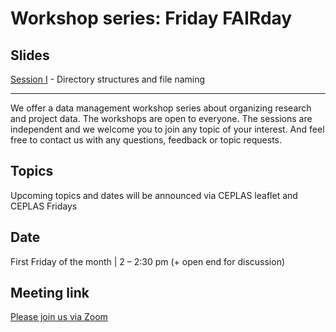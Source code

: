 # Workshop series: Friday FAIRday

## Slides 
[Session I](20210611_PRE_FridayFAIRday_S1.pdf) - Directory structures and file naming


----

We offer a data management workshop series about organizing research and project data. The workshops are open to everyone. The sessions are independent and we welcome you to join any topic of your interest.
And feel free to contact us with any questions, feedback or topic requests.

## Topics
Upcoming topics and dates will be announced via CEPLAS leaflet and CEPLAS Fridays 

## Date
First Friday of the month | 2 – 2:30 pm (+ open end for discussion)

## Meeting link
[Please join us via Zoom](https://uni-koeln.zoom.us/meeting/register/tJIoceqprzktGdGIuwRjp6elVQo5an-TnDmF)
